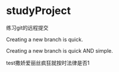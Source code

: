 # studyProject
练习git的远程提交

Creating a new branch is quick.

Creating a new branch is quick AND simple.

test撒娇爱丽丝疯狂就按时法律是否1
